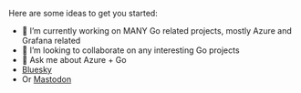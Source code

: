 Here are some ideas to get you started:

- 🔭 I’m currently working on MANY Go related projects, mostly Azure and Grafana related 
- 👯 I’m looking to collaborate on any interesting Go projects
- 💬 Ask me about Azure + Go
- <a rel="me" href="https://hachyderm.io/@kpfaulkner">Bluesky</a>
- Or <a rel="me" href="https://hachyderm.io/@kpfaulkner">Mastodon</a>


